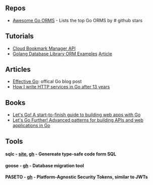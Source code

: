 ## Repos

- [Awesome Go ORMS](https://github.com/d-tsuji/awesome-go-orms) - Lists the top Go ORMS by # github stars 

## Tutorials

- [Cloud Bookmark Manager API](https://github.com/haron1996/Cloud-Bookmark-Manager-API)
- [Golang Database Library ORM Examples](https://github.com/gmhafiz/golang-database-library-orm-example) [Article](https://www.gmhafiz.com/blog/golang-database-library-orm-example-intro/)

## Articles
- [Effective Go](https://go.dev/doc/effective_go): offical Go blog post
- [How I write HTTP services in Go after 13 years
](https://grafana.com/blog/2024/02/09/how-i-write-http-services-in-go-after-13-years/)

## Books
- [Let's Go! A start-to-finish guide to building web apps with Go](https://lets-go.alexedwards.net/)
- [Let's Go Further! Advanced patterns for building APIs and web applications in Go](https://lets-go-further.alexedwards.net/#packages)

## Tools

#### sqlc - [site](https://sqlc.dev/), [gh](https://github.com/sqlc-dev/sqlc) - Genereate type-safe code form SQL

#### goose - [gh](https://github.com/pressly/goose) - Database migration tool

#### PASETO - [gh](https://github.com/o1egl/paseto) - Platform-Agnostic Security Tokens, similar to JWTs
